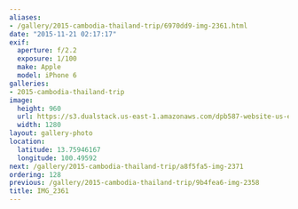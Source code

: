 ```yaml
---
aliases:
- /gallery/2015-cambodia-thailand-trip/6970dd9-img-2361.html
date: "2015-11-21 02:17:17"
exif:
  aperture: f/2.2
  exposure: 1/100
  make: Apple
  model: iPhone 6
galleries:
- 2015-cambodia-thailand-trip
image:
  height: 960
  url: https://s3.dualstack.us-east-1.amazonaws.com/dpb587-website-us-east-1/asset/gallery/2015-cambodia-thailand-trip/6970dd9-img-2361~1280.jpg
  width: 1280
layout: gallery-photo
location:
  latitude: 13.75946167
  longitude: 100.49592
next: /gallery/2015-cambodia-thailand-trip/a8f5fa5-img-2371
ordering: 128
previous: /gallery/2015-cambodia-thailand-trip/9b4fea6-img-2358
title: IMG_2361
---
```

